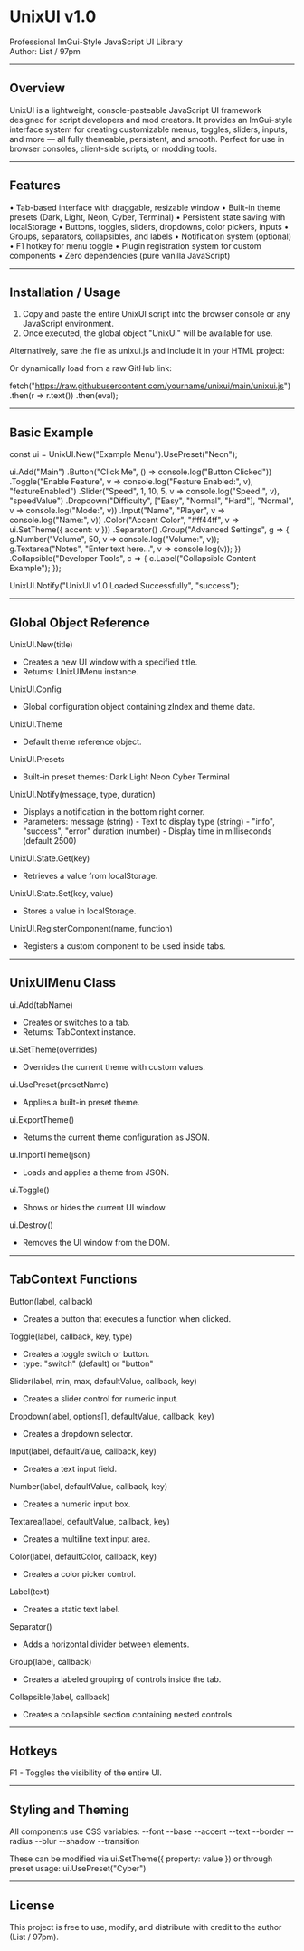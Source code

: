# UnixUI v1.0
Professional ImGui-Style JavaScript UI Library  
Author: List / 97pm

------------------------------------------------------------
Overview
------------------------------------------------------------
UnixUI is a lightweight, console-pasteable JavaScript UI framework designed for script developers and mod creators.
It provides an ImGui-style interface system for creating customizable menus, toggles, sliders, inputs, and more — all
fully themeable, persistent, and smooth. Perfect for use in browser consoles, client-side scripts, or modding tools.

------------------------------------------------------------
Features
------------------------------------------------------------
• Tab-based interface with draggable, resizable window
• Built-in theme presets (Dark, Light, Neon, Cyber, Terminal)
• Persistent state saving with localStorage
• Buttons, toggles, sliders, dropdowns, color pickers, inputs
• Groups, separators, collapsibles, and labels
• Notification system (optional)
• F1 hotkey for menu toggle
• Plugin registration system for custom components
• Zero dependencies (pure vanilla JavaScript)

------------------------------------------------------------
Installation / Usage
------------------------------------------------------------
1. Copy and paste the entire UnixUI script into the browser console or any JavaScript environment.
2. Once executed, the global object "UnixUI" will be available for use.

Alternatively, save the file as unixui.js and include it in your HTML project:

<script src="unixui.js"></script>

Or dynamically load from a raw GitHub link:

fetch("https://raw.githubusercontent.com/yourname/unixui/main/unixui.js")
  .then(r => r.text())
  .then(eval);

------------------------------------------------------------
Basic Example
------------------------------------------------------------
const ui = UnixUI.New("Example Menu").UsePreset("Neon");

ui.Add("Main")
  .Button("Click Me", () => console.log("Button Clicked"))
  .Toggle("Enable Feature", v => console.log("Feature Enabled:", v), "featureEnabled")
  .Slider("Speed", 1, 10, 5, v => console.log("Speed:", v), "speedValue")
  .Dropdown("Difficulty", ["Easy", "Normal", "Hard"], "Normal", v => console.log("Mode:", v))
  .Input("Name", "Player", v => console.log("Name:", v))
  .Color("Accent Color", "#ff44ff", v => ui.SetTheme({ accent: v }))
  .Separator()
  .Group("Advanced Settings", g => {
    g.Number("Volume", 50, v => console.log("Volume:", v));
    g.Textarea("Notes", "Enter text here...", v => console.log(v));
  })
  .Collapsible("Developer Tools", c => {
    c.Label("Collapsible Content Example");
  });

UnixUI.Notify("UnixUI v1.0 Loaded Successfully", "success");

------------------------------------------------------------
Global Object Reference
------------------------------------------------------------
UnixUI.New(title)
- Creates a new UI window with a specified title.
- Returns: UnixUIMenu instance.

UnixUI.Config
- Global configuration object containing zIndex and theme data.

UnixUI.Theme
- Default theme reference object.

UnixUI.Presets
- Built-in preset themes:
  Dark
  Light
  Neon
  Cyber
  Terminal

UnixUI.Notify(message, type, duration)
- Displays a notification in the bottom right corner.
- Parameters:
  message (string) - Text to display
  type (string) - "info", "success", "error"
  duration (number) - Display time in milliseconds (default 2500)

UnixUI.State.Get(key)
- Retrieves a value from localStorage.

UnixUI.State.Set(key, value)
- Stores a value in localStorage.

UnixUI.RegisterComponent(name, function)
- Registers a custom component to be used inside tabs.

------------------------------------------------------------
UnixUIMenu Class
------------------------------------------------------------
ui.Add(tabName)
- Creates or switches to a tab.
- Returns: TabContext instance.

ui.SetTheme(overrides)
- Overrides the current theme with custom values.

ui.UsePreset(presetName)
- Applies a built-in preset theme.

ui.ExportTheme()
- Returns the current theme configuration as JSON.

ui.ImportTheme(json)
- Loads and applies a theme from JSON.

ui.Toggle()
- Shows or hides the current UI window.

ui.Destroy()
- Removes the UI window from the DOM.

------------------------------------------------------------
TabContext Functions
------------------------------------------------------------
Button(label, callback)
- Creates a button that executes a function when clicked.

Toggle(label, callback, key, type)
- Creates a toggle switch or button.
- type: "switch" (default) or "button"

Slider(label, min, max, defaultValue, callback, key)
- Creates a slider control for numeric input.

Dropdown(label, options[], defaultValue, callback, key)
- Creates a dropdown selector.

Input(label, defaultValue, callback, key)
- Creates a text input field.

Number(label, defaultValue, callback, key)
- Creates a numeric input box.

Textarea(label, defaultValue, callback, key)
- Creates a multiline text input area.

Color(label, defaultColor, callback, key)
- Creates a color picker control.

Label(text)
- Creates a static text label.

Separator()
- Adds a horizontal divider between elements.

Group(label, callback)
- Creates a labeled grouping of controls inside the tab.

Collapsible(label, callback)
- Creates a collapsible section containing nested controls.

------------------------------------------------------------
Hotkeys
------------------------------------------------------------
F1 - Toggles the visibility of the entire UI.

------------------------------------------------------------
Styling and Theming
------------------------------------------------------------
All components use CSS variables:
--font
--base
--accent
--text
--border
--radius
--blur
--shadow
--transition

These can be modified via ui.SetTheme({ property: value }) or through preset usage:
ui.UsePreset("Cyber")

------------------------------------------------------------
License
------------------------------------------------------------
This project is free to use, modify, and distribute with credit to the author (List / 97pm).
